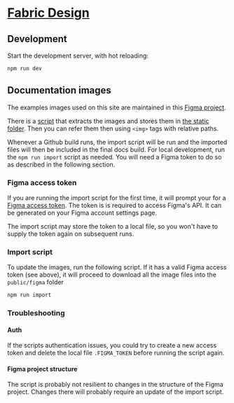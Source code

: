 # [Fabric Design](https://opensource.finn.no/fabric-design)

## Development

Start the development server, with hot reloading:

```sh
npm run dev
```

## Documentation images

The examples images used on this site are maintained in this
[Figma project](https://www.figma.com/file/xsiFr7BReeN66qqrdqnV5C/FINN-Fabric-Design-System?node-id=27%3A67).

There is a [script](./scripts/figma-import.js) that extracts the images and stores them in
[the static folder](./public/figma/). Then you can refer them then using `<img>` tags with relative paths.

Whenever a Github build runs, the import script will be run and the imported files will then be included in the final
docs build. For local development, run the `npm run import` script as needed. You will need a Figma token to do so as
described in the following section.

### Figma access token

If you are running the import script for the first time, it will prompt your for a
[Figma access token](https://www.figma.com/developers/api#access-tokens). The token is is required to access Figma's
API. It can be generated on your Figma account settings page.

The import script may store the token to a local file, so you won't have to supply the token again on subsequent runs.

### Import script

To update the images, run the following script. If it has a valid Figma access token (see above), it will proceed to
download all the image files into the `public/figma` folder

```sh
npm run import
```

### Troubleshooting

#### Auth

If the scripts authentication issues, you could try to create a new access token and delete the local file
`.FIGMA_TOKEN` before running the script again.

#### Figma project structure

The script is probably not resilient to changes in the structure of the Figma project. Changes there will probably
require an update of the import script.
